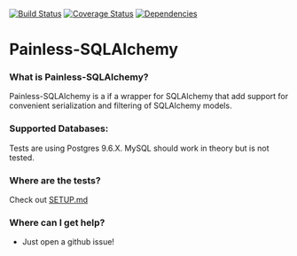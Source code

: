 [![Build Status](https://img.shields.io/travis/GetintheLoop/painless-sqlalchemy/master.svg)](https://travis-ci.org/GetintheLoop/painless-sqlalchemy)
[![Coverage Status](https://coveralls.io/repos/github/GetintheLoop/painless-sqlalchemy/badge.svg?branch=master)](https://coveralls.io/github/GetintheLoop/painless-sqlalchemy?branch=master)
[![Dependencies](https://pyup.io/repos/github/GetintheLoop/painless-sqlalchemy/shield.svg?t=1518818417448)](https://pyup.io)

# Painless-SQLAlchemy

### What is Painless-SQLAlchemy?

Painless-SQLAlchemy is a if a wrapper for SQLAlchemy that add support
for convenient serialization and filtering of SQLAlchemy models.
     
### Supported Databases:
Tests are using Postgres 9.6.X. MySQL should work in theory but is not tested.

### Where are the tests?

Check out [SETUP.md](SETUP.md)

### Where can I get help?

- Just open a github issue!
